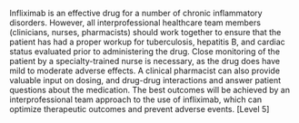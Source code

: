 Infliximab is an effective drug for a number of chronic inflammatory disorders. However, all interprofessional healthcare team members (clinicians, nurses, pharmacists) should work together to ensure that the patient has had a proper workup for tuberculosis, hepatitis B, and cardiac status evaluated prior to administering the drug. Close monitoring of the patient by a specialty-trained nurse is necessary, as the drug does have mild to moderate adverse effects. A clinical pharmacist can also provide valuable input on dosing, and drug-drug interactions and answer patient questions about the medication. The best outcomes will be achieved by an interprofessional team approach to the use of infliximab, which can optimize therapeutic outcomes and prevent adverse events. [Level 5]